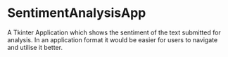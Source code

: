 # SentimentAnalysisApp
A Tkinter Application which shows the sentiment of the text submitted for analysis. In an application format it would be easier for users to navigate and utilise it better.
